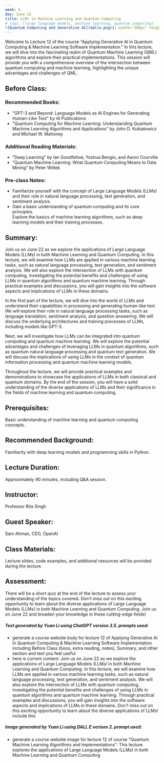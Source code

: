```yaml
---
week: 6
day: June 22
title: LLMs in Machine Learning and Quantum Computing
# tags: [large language models, machine learning, quantum computing]
![Quantum Computing and Generative AI](dalle.png){: width="300px" height="300px"}
---
```


Welcome to Lecture 12 of the course "Applying Generative AI in Quantum Computing & Machine Learning Software Implementation." In this lecture, we will dive into the fascinating realm of Quantum Machine Learning (QML) algorithms and explore their practical implementations. This session will provide you with a comprehensive overview of the intersection between quantum computing and machine learning, highlighting the unique advantages and challenges of QML.

## Before Class:

### Recommended Books:  

- "GPT-3 and Beyond: Language Models as AI Engines for Generating Human-Like Text" by AI Publications  
- "Quantum Computing for Machine Learning: Understanding Quantum Machine Learning Algorithms and Applications" by John D. Kubiatowicz and Michael W. Mahoney  
### Additional Reading Materials:  
- "Deep Learning" by Ian Goodfellow, Yoshua Bengio, and Aaron Courville  
- "Quantum Machine Learning: What Quantum Computing Means to Data Mining" by Peter Wittek  
### Pre-class Notes:  
- Familiarize yourself with the concept of Large Language Models (LLMs) and their role in natural language processing, text generation, and sentiment analysis.
- Gain a basic understanding of quantum computing and its core principles.  
Explore the basics of machine learning algorithms, such as deep learning models and their training processes.  

## Summary:  

Join us on June 22 as we explore the applications of Large Language Models (LLMs) in both Machine Learning and Quantum Computing. In this lecture, we will examine how LLMs are applied in various machine learning tasks, such as natural language processing, text generation, and sentiment analysis. We will also explore the intersection of LLMs with quantum computing, investigating the potential benefits and challenges of using LLMs in quantum algorithms and quantum machine learning. Through practical examples and discussions, you will gain insights into the software aspects and implications of LLMs in these domains.  

In the first part of the lecture, we will dive into the world of LLMs and understand their capabilities in processing and generating human-like text. We will explore their role in natural language processing tasks, such as language translation, sentiment analysis, and question answering. We will discuss the underlying architectures and training processes of LLMs, including models like GPT-3.

Next, we will investigate how LLMs can be integrated into quantum computing and quantum machine learning. We will explore the potential advantages and challenges of leveraging LLMs in quantum algorithms, such as quantum natural language processing and quantum text generation. We will discuss the implications of using LLMs in the context of quantum information processing and quantum machine learning models.

Throughout the lecture, we will provide practical examples and demonstrations to showcase the applications of LLMs in both classical and quantum domains. By the end of the session, you will have a solid understanding of the diverse applications of LLMs and their significance in the fields of machine learning and quantum computing.

## Prerequisites:   

Basic understanding of machine learning and quantum computing concepts.  

## Recommended Background:   

Familiarity with deep learning models and programming skills in Python.

## Lecture Duration: 

Approximately 90 minutes, including Q&A session.  

## Instructor: 

Professor Rita Singh   

## Guest Speaker: 

Sam Altman, CEO, OpenAI  

## Class Materials:   

Lecture slides, code examples, and additional resources will be provided during the lecture.

## Assessment:   

There will be a short quiz at the end of the lecture to assess your understanding of the topics covered.
Don't miss out on this exciting opportunity to learn about the diverse applications of Large Language Models (LLMs) in both Machine Learning and Quantum Computing. Join us on June 22 and broaden your knowledge in these cutting-edge fields!

##### Text generated by Yuan Li using ChatGPT version 3.5. prompts used:
- generate a course website body for lecture 12 of Applying Generative AI in Quantum Computing & Machine Learning Software Implementation including Before Class (boos, extra reading, notes), Summary, and other section and text you feel useful
- here is current content: Join us on June 22 as we explore the applications of Large Language Models (LLMs) in both Machine Learning and Quantum Computing. In this lecture, we will examine how LLMs are applied in various machine learning tasks, such as natural language processing, text generation, and sentiment analysis. We will also explore the intersection of LLMs with quantum computing, investigating the potential benefits and challenges of using LLMs in quantum algorithms and quantum machine learning. Through practical examples and discussions, you will gain insights into the software aspects and implications of LLMs in these domains. Don't miss out on this exciting opportunity to learn about the diverse applications of LLMs! include this

##### Image generated by Yuan Li using DALL E verison 2. prompt used:
- generate a course website image for lecture 12 of course "Quantum Machine Learning Algorithms and Implementations". This lecture explores the applications of Large Language Models (LLMs) in both Machine Learning and Quantum Computing
